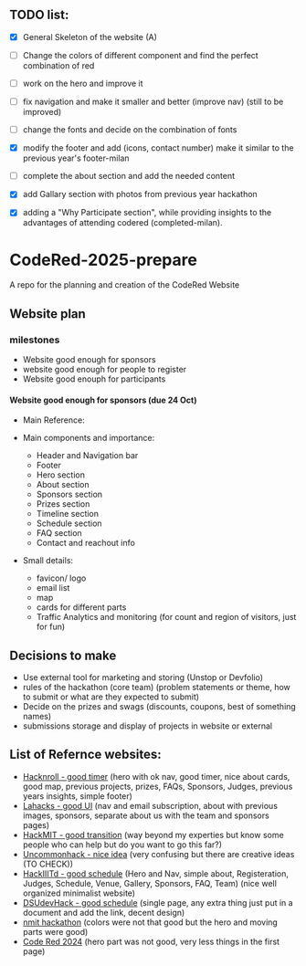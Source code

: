 ## TODO list:
- [x] General Skeleton of the website (A)
- [ ] Change the colors of different component and find the perfect combination of red
- [ ] work on the hero and improve it 
- [ ] fix navigation and make it smaller and better (improve nav) (still to be improved)
- [ ] change the fonts and decide on the combination of fonts
- [x] modify the footer and add (icons, contact number) make it similar to the previous year's footer-milan
- [ ] complete the about section and add the needed content
- [x] add Gallary section with photos from previous year hackathon
- [x] adding a "Why Participate section", while providing insights to the advantages of attending codered (completed-milan).






# CodeRed-2025-prepare
A repo for the planning and creation of the CodeRed Website

## Website plan

### milestones
- Website good enough for sponsors
- website good enough for people to register
- Website good enouph for participants

#### Website good enough for sponsors (due 24 Oct)

- Main Reference:
- Main components and importance:
  - Header and Navigation bar
  - Footer
  - Hero section
  - About section
  - Sponsors section
  - Prizes section
  - Timeline section
  - Schedule section
  - FAQ section
  - Contact and reachout info
 
- Small details:
  - favicon/ logo
  - email list
  - map
  - cards for different parts
  - Traffic Analytics and monitoring (for count and region of visitors, just for fun)

## Decisions to make
- Use external tool for marketing and storing (Unstop or Devfolio)
- rules of the hackathon (core team) (problem statements or theme, how to submit or what are they expected to submit)
- Decide on the prizes and swags (discounts, coupons, best of something names)
- submissions storage and display of projects in website or external

## List of Refernce websites:
- [Hacknroll - good timer](https://hacknroll.nushackers.org/) (hero with ok nav, good timer, nice about cards, good map, previous projects, prizes, FAQs, Sponsors, Judges, previous years insights, simple footer)
- [Lahacks - good UI](https://lahacks.com/) (nav and email subscription, about with previous images, sponsors, separate about us with the team and sponsors pages)
- [HackMIT - good transition](https://hackmit.org/) (way beyond my experties but know some people who can help but do you want to go this far?)
- [Uncommonhack - nice idea](https://hacks2024.uncommonhacks.com/mobile.html) (very confusing but there are creative ideas (TO CHECK))
- [HackIIITd - good schedule](https://hack-iiitd.github.io/) (Hero and Nav, simple about, Registeration, Judges, Schedule, Venue, Gallery, Sponsors, FAQ, Team) (nice well organized minimalist website)
- [DSUdevHack - good schedule](https://dsudevhack.tech/) (single page, any extra thing just put in a document and add the link, decent design)
- [nmit hackathon](https://i-solve-final.vercel.app/) (colors were not that good but the hero and moving parts were good)
- [Code Red 2024](https://ecell-bmsit.github.io/codered/) (hero part was not good, very less things in the first page)
